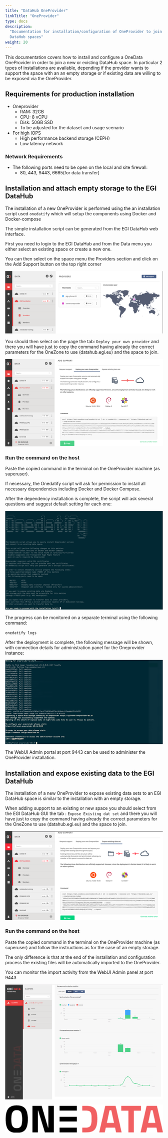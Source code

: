 ```yaml
---
title: "DataHub OneProvider"
linkTitle: "OneProvider"
type: docs
description:
  "Documentation for installation/configuration of OneProvider to join EGI
  DataHub spaces"
weight: 20
---
```


This documentation covers how to install and configure a OneData OneProvider in
order to join a new or existing DataHub space. In particular 2 types of
installations are available, depending if the provider wants to support the
space with an an empty storage or if existing data are willing to be exposed via
the OneProvider.

## Requirements for production installation

- Oneprovider
  - RAM: 32GB
  - CPU: 8 vCPU
  - Disk: 50GB SSD
  - To be adjusted for the dataset and usage scenario
- For high IOPS
  - High performance backend storage (CEPH)
  - Low latency network

### Network Requirements
  - The following ports need to be open on the local and site firewall:
    - 80, 443, 9443, 6665(for data transfer)


## Installation and attach empty storage to the EGI DataHub

The installation of a new OneProvider is performed using the an installation
script used `onedatify` which will setup the components using Docker and
Docker-compose

The simple installation script can be generated from the EGI DataHub web
interface.

First you need to login to the EGI DataHub and from the Data menu you either
select an existing space or create a new one.

You can then select on the space menu the Providers section and click on the Add
Support button on the top right corner

![image](add-support-oneprovider.png)

You should then select on the page the tab: `Deploy your own provider` and there
you will have just to copy the command having already the correct parameters for
the OneZone to use (datahub.egi.eu) and the space to join.

![image](onedatify-oneprovider.png)

### Run the command on the host

Paste the copied command in the terminal on the OneProvider machine (as
superuser).

If necessary, the Onedatify script will ask for permission to install all
necessary dependencies including Docker and Docker Compose.

After the dependency installation is complete, the script will ask several
questions and suggest default setting for each one:

![image](onedatify_step_1.png)

The progress can be monitored on a separate terminal using the following
command:

`onedatify logs`

After the deployment is complete, the following message will be shown, with
connection details for administration panel for the Oneprovider instance:

![image](onedatify_step_5.png)

The WebUI Admin portal at port 9443 can be used to administer the OneProvider
installation.

## Installation and expose existing data to the EGI DataHub

The installation of a new OneProvider to expose existing data sets to an EGI
DataHub space is similar to the installation with an empty storage.

When adding support to an existing or new space you should select from the EGI
DataHub GUI the tab : `Expose Existing dat set` and there you will have just to
copy the command having already the correct parameters for the OneZone to use
(datahub.egi.eu) and the space to join.

![image](onedatify-oneprovider-expose.png)

### Run the command on the host

Paste the copied command in the terminal on the OneProvider machine (as
superuser) and follow the instructions as for the case of an empty storage.

The only difference is that at the end of the installation and configuration
process the existing files will be automatically imported to the OneProvider.

You can monitor the import activity from the WebUI Admin panel at port 9443

![image](onedatify_step_6.png)

![image](onedata-logo.png)
